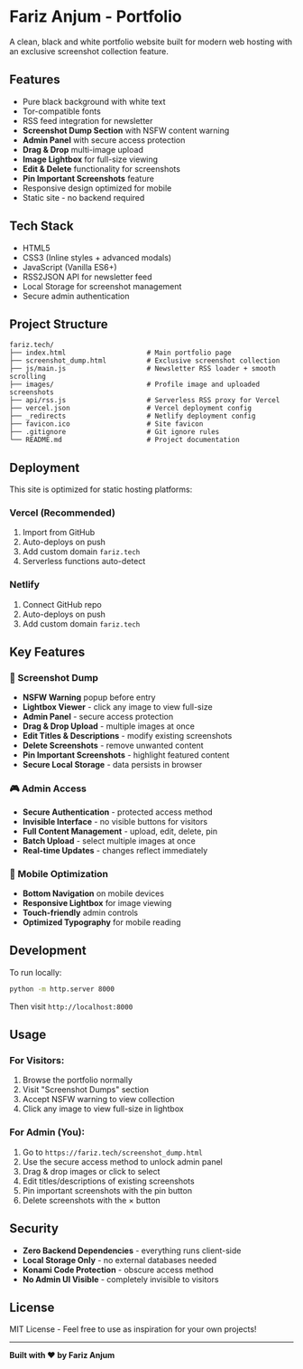 # Fariz Anjum - Portfolio

A clean, black and white portfolio website built for modern web hosting with an exclusive screenshot collection feature.

## Features

- Pure black background with white text
- Tor-compatible fonts
- RSS feed integration for newsletter
- **Screenshot Dump Section** with NSFW content warning
- **Admin Panel** with secure access protection
- **Drag & Drop** multi-image upload
- **Image Lightbox** for full-size viewing
- **Edit & Delete** functionality for screenshots
- **Pin Important Screenshots** feature
- Responsive design optimized for mobile
- Static site - no backend required

## Tech Stack

- HTML5
- CSS3 (Inline styles + advanced modals)
- JavaScript (Vanilla ES6+)
- RSS2JSON API for newsletter feed
- Local Storage for screenshot management
- Secure admin authentication

## Project Structure

```
fariz.tech/
├── index.html                    # Main portfolio page
├── screenshot_dump.html          # Exclusive screenshot collection
├── js/main.js                    # Newsletter RSS loader + smooth scrolling
├── images/                       # Profile image and uploaded screenshots
├── api/rss.js                    # Serverless RSS proxy for Vercel
├── vercel.json                   # Vercel deployment config
├── _redirects                    # Netlify deployment config
├── favicon.ico                   # Site favicon
├── .gitignore                    # Git ignore rules
└── README.md                     # Project documentation
```

## Deployment

This site is optimized for static hosting platforms:

### Vercel (Recommended)
1. Import from GitHub
2. Auto-deploys on push
3. Add custom domain `fariz.tech`
4. Serverless functions auto-detect

### Netlify
1. Connect GitHub repo
2. Auto-deploys on push
3. Add custom domain `fariz.tech`

## Key Features

### 📸 Screenshot Dump
- **NSFW Warning** popup before entry
- **Lightbox Viewer** - click any image to view full-size
- **Admin Panel** - secure access protection
- **Drag & Drop Upload** - multiple images at once
- **Edit Titles & Descriptions** - modify existing screenshots
- **Delete Screenshots** - remove unwanted content
- **Pin Important Screenshots** - highlight featured content
- **Secure Local Storage** - data persists in browser

### 🎮 Admin Access
- **Secure Authentication** - protected access method
- **Invisible Interface** - no visible buttons for visitors
- **Full Content Management** - upload, edit, delete, pin
- **Batch Upload** - select multiple images at once
- **Real-time Updates** - changes reflect immediately

### 📱 Mobile Optimization
- **Bottom Navigation** on mobile devices
- **Responsive Lightbox** for image viewing
- **Touch-friendly** admin controls
- **Optimized Typography** for mobile reading

## Development

To run locally:
```bash
python -m http.server 8000
```

Then visit `http://localhost:8000`

## Usage

### For Visitors:
1. Browse the portfolio normally
2. Visit "Screenshot Dumps" section
3. Accept NSFW warning to view collection
4. Click any image to view full-size in lightbox

### For Admin (You):
1. Go to `https://fariz.tech/screenshot_dump.html`
2. Use the secure access method to unlock admin panel
3. Drag & drop images or click to select
4. Edit titles/descriptions of existing screenshots
5. Pin important screenshots with the pin button
6. Delete screenshots with the × button

## Security

- **Zero Backend Dependencies** - everything runs client-side
- **Local Storage Only** - no external databases needed
- **Konami Code Protection** - obscure access method
- **No Admin UI Visible** - completely invisible to visitors

## License

MIT License - Feel free to use as inspiration for your own projects!

---

**Built with ❤️ by Fariz Anjum**
